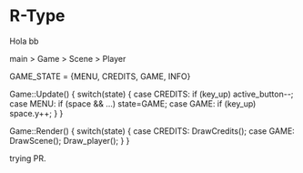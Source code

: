 # R-Type

Hola bb

main > Game > Scene > Player

GAME_STATE = {MENU, CREDITS, GAME, INFO}

Game::Update() {
	switch(state) {
		case CREDITS: 	if (key_up) active_button--;
		case MENU: 	if (space && ...) state=GAME;
		case GAME: 	if (key_up) space.y++;
	}
}

Game::Render() {
	switch(state) {
		case CREDITS: 	DrawCredits();
		case GAME: 	DrawScene(); Draw_player();
	}
}

trying PR.